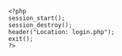 ```logoutphp
<?php
session_start();
session_destroy();
header("Location: login.php");
exit();
?>

```
